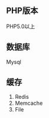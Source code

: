<!--
author: 许萍
date: 2015-11-20
title: 环境配置
tags: 基本介绍
category: 基本介绍
status: publish
summary: Wavephp框架，轻量PHP框架，MVC分离，快速开发项目
-->

## PHP版本

PHP5.0以上

## 数据库

Mysql

## 缓存

1. Redis
2. Memcache
3. File